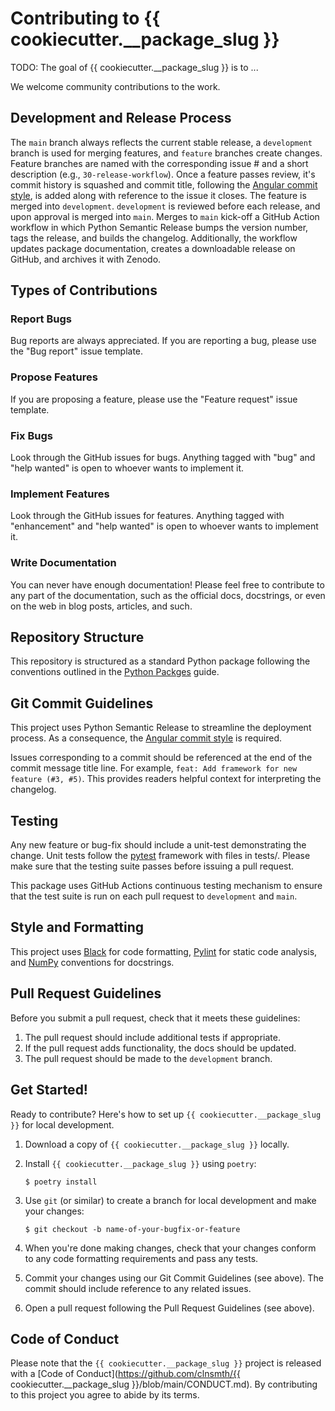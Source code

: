 # Contributing to {{ cookiecutter.__package_slug }}

TODO: The goal of {{ cookiecutter.__package_slug }} is to ...

We welcome community contributions to the work.

## Development and Release Process

The `main` branch always reflects the current stable release, a `development` branch is used for merging features, and `feature` branches create changes. Feature branches are named with the corresponding issue # and a short description (e.g., `30-release-workflow`). Once a feature passes review, it's commit history is squashed and commit title, following the [Angular commit style](https://github.com/angular/angular/blob/main/CONTRIBUTING.md#-commit-message-format), is added along with reference to the issue it closes. The feature is merged into `development`. `development` is reviewed before each release, and upon approval is merged into `main`. Merges to `main` kick-off a GitHub Action workflow in which Python Semantic Release bumps the version number, tags the release, and builds the changelog. Additionally, the workflow updates package documentation, creates a downloadable release on GitHub, and archives it with Zenodo.

## Types of Contributions

### Report Bugs

Bug reports are always appreciated. If you are reporting a bug, please use the "Bug report" issue template.

### Propose Features

If you are proposing a feature, please use the "Feature request" issue template.

### Fix Bugs

Look through the GitHub issues for bugs. Anything tagged with "bug" and "help wanted" is open to whoever wants to implement it.

### Implement Features

Look through the GitHub issues for features. Anything tagged with "enhancement" and "help wanted" is open to whoever wants to implement it.

### Write Documentation

You can never have enough documentation! Please feel free to contribute to any part of the documentation, such as the official docs, docstrings, or even
on the web in blog posts, articles, and such.

## Repository Structure

This repository is structured as a standard Python package following the conventions outlined in the [Python Packges](https://py-pkgs.org/) guide.

## Git Commit Guidelines

This project uses Python Semantic Release to streamline the deployment process. As a consequence, the [Angular commit style](https://github.com/angular/angular/blob/main/CONTRIBUTING.md#-commit-message-format) is required. 

Issues corresponding to a commit should be referenced at the end of the commit message title line. For example, `feat: Add framework for new feature (#3, #5)`. This provides readers helpful context for interpreting the changelog.

## Testing

Any new feature or bug-fix should include a unit-test demonstrating the change. Unit tests follow the [pytest](https://docs.pytest.org) framework with files in tests/. Please make sure that the testing suite passes before issuing a pull request. 

This package uses GitHub Actions continuous testing mechanism to ensure that the test suite is run on each pull request to `development` and `main`.

## Style and Formatting

This project uses [Black](https://black.readthedocs.io/en/stable/) for code formatting, [Pylint](https://pylint.pycqa.org/en/latest/) for static code analysis, and [NumPy](https://numpydoc.readthedocs.io/en/latest/format.html#style-guide) conventions for docstrings.

## Pull Request Guidelines

Before you submit a pull request, check that it meets these guidelines:

1. The pull request should include additional tests if appropriate.
2. If the pull request adds functionality, the docs should be updated.
3. The pull request should be made to the `development` branch.

## Get Started!

Ready to contribute? Here's how to set up `{{ cookiecutter.__package_slug }}` for local development.

1. Download a copy of `{{ cookiecutter.__package_slug }}` locally.
2. Install `{{ cookiecutter.__package_slug }}` using `poetry`:

    ```console
    $ poetry install
    ```

3. Use `git` (or similar) to create a branch for local development and make your changes:

    ```console
    $ git checkout -b name-of-your-bugfix-or-feature
    ```

4. When you're done making changes, check that your changes conform to any code formatting requirements and pass any tests.

5. Commit your changes using our Git Commit Guidelines (see above). The commit should include reference to any related issues.

6. Open a pull request following the Pull Request Guidelines (see above).

## Code of Conduct

Please note that the `{{ cookiecutter.__package_slug }}` project is released with a [Code of Conduct](https://github.com/clnsmth/{{ cookiecutter.__package_slug }}/blob/main/CONDUCT.md). By contributing to this project you agree to abide by its terms.
